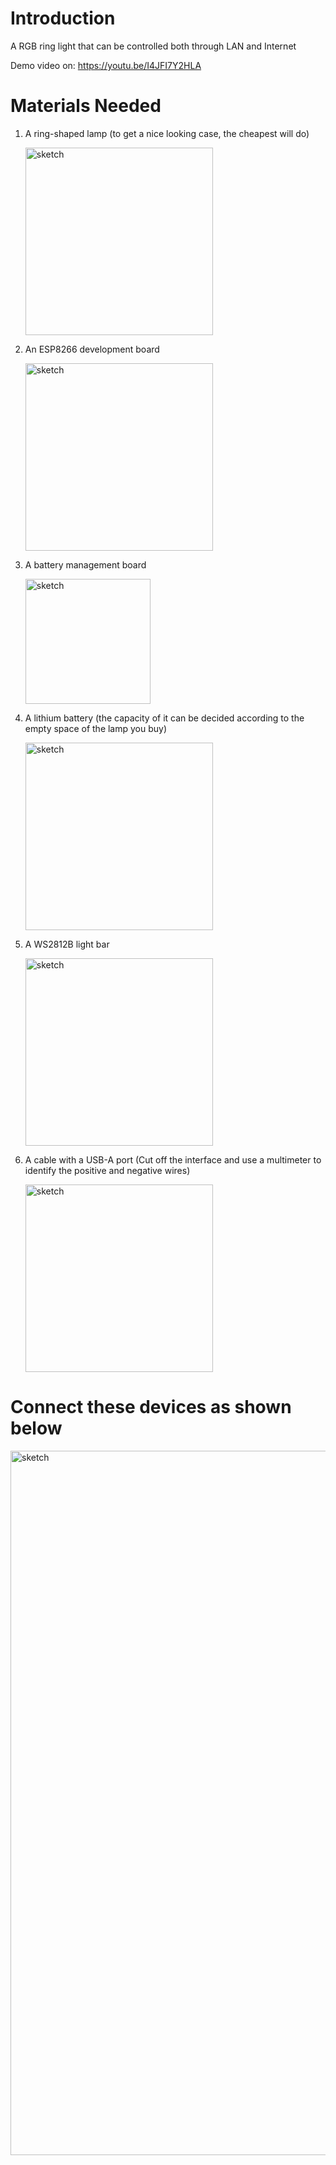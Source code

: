 # Introduction
A RGB ring light that can be controlled both through LAN and Internet 

Demo video on:  https://youtu.be/I4JFI7Y2HLA


# Materials Needed
1. A ring-shaped lamp (to get a nice looking case, the cheapest will do)

    <img width="300" alt="sketch" src="https://user-images.githubusercontent.com/119554730/205442811-5f88b51e-070d-40cd-a5ee-b8e9a1b78715.jpg">

2. An ESP8266 development board

    <img width="300" alt="sketch" src="https://user-images.githubusercontent.com/119554730/205442956-80c5409c-7379-4d29-abb5-be7ce9e91644.png">

3. A battery management board

    <img width="200" alt="sketch" src="https://user-images.githubusercontent.com/119554730/205443039-cec23a4f-ad46-43b4-96a1-922259091977.jpg">

4. A lithium battery (the capacity of it can be decided according to the empty space of the lamp you buy)

    <img width="300" alt="sketch" src="https://user-images.githubusercontent.com/119554730/205443145-4b2be562-5cf6-48f3-8122-399a5766d4bb.jpg">

5. A WS2812B light bar

    <img width="300" alt="sketch" src="https://user-images.githubusercontent.com/119554730/205443196-45db947f-4eb8-46c8-939d-ce6dc01b171f.jpg">

6. A cable with a USB-A port (Cut off the interface and use a multimeter to identify the positive and negative wires)

    <img width="300" alt="sketch" src="https://user-images.githubusercontent.com/119554730/205443305-d2ed4303-4d5d-4390-a992-de1d75e767e3.png">

# Connect these devices as shown below
<img width="1127" alt="sketch" src="https://user-images.githubusercontent.com/119554730/205442253-aa1e09db-e4ab-489a-83f4-86c6d5d0a63f.png">
